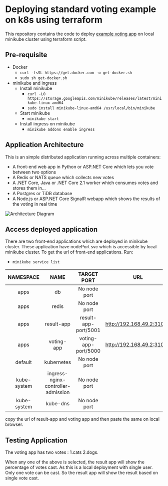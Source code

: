 # Deploying standard voting example on k8s using terraform

This repository contains the code to deploy [example voting app](https://github.com/dockersamples/example-voting-app) on local minikube cluster using terraform script.

## Pre-requisite
- Docker
  - `curl -fsSL https://get.docker.com -o get-docker.sh`
  - `sudo sh get-docker.sh`
- minikube and ingress
  - Install minikube
    - `curl -LO https://storage.googleapis.com/minikube/releases/latest/minikube-linux-amd64`
    - `sudo install minikube-linux-amd64 /usr/local/bin/minikube`
  - Start minikube
    - `minikube start`
  - Install ingress on minikube
    - `minikube addons enable ingress`

## Application Architecture
This is an simple distributed application running across multiple containers:
- A front-end web app in Python or ASP.NET Core which lets you vote between two options
- A Redis or NATS queue which collects new votes
- A .NET Core, Java or .NET Core 2.1 worker which consumes votes and stores them in…
- A Postgres or TiDB database
- A Node.js or ASP.NET Core SignalR webapp which shows the results of the voting in real time

![Architecture Diagram](https://raw.githubusercontent.com/dockersamples/example-voting-app/master/architecture.png)

## Access deployed application

There are two front-end applications which are deployed in minikube cluster. These application have nodePort svc which is accessible by local minikube cluster.
To get the url of front-end applications. Run:
- `minikube service list`


|  NAMESPACE  |                NAME                |     TARGET PORT      |            URL            |
| :---------: | :--------------------------------: | :------------------: | :-----------------------: |
| apps        | db                                 | No node port         |
| apps        | redis                              | No node port         |
| apps        | result-app                         | result-app-port/5001 | http://192.168.49.2:31001 |
| apps        | voting-app                         | voting-app-port/5000 | http://192.168.49.2:31000 |
| default     | kubernetes                         | No node port         |
| kube-system | ingress-nginx-controller-admission | No node port         |
| kube-system | kube-dns                           | No node port         |


copy the url of result-app and voting app and then paste the same on local browser.

## Testing Application

The voting app has two votes : 1.cats 2.dogs.

When any one of the above is selected, the result app will show the percentage of votes cast. As this is a local deployment with single user. Only one vote can be cast. So the result app will show the result based on single vote cast.

